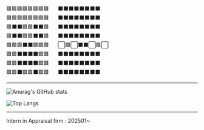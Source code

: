 🟩🟩🟩🟩🟩🟩🟩🟩&nbsp;&nbsp;&nbsp;&nbsp;&nbsp;&nbsp;⬛⬛⬛⬛⬛⬛⬛⬛  
🟩🟩🟩🟩🟩🟩🟩🟩&nbsp;&nbsp;&nbsp;&nbsp;&nbsp;&nbsp;⬛⬛⬛⬛⬛⬛⬛⬛  
🟩⬛️⬛️🟩🟩⬛️⬛️🟩&nbsp;&nbsp;&nbsp;&nbsp;&nbsp;&nbsp;⬛⬛⬛⬛⬛⬛⬛⬛  
🟩⬛️⬛️🟩🟩⬛️⬛️🟩&nbsp;&nbsp;&nbsp;&nbsp;&nbsp;&nbsp;⬛⬛⬛⬛⬛⬛⬛⬛  
🟩🟩🟩⬛️⬛️🟩🟩🟩&nbsp;&nbsp;&nbsp;&nbsp;&nbsp;&nbsp;⬜🟪⬜⬛⬛⬜🟪⬜  
🟩🟩⬛️⬛️⬛️⬛️🟩🟩&nbsp;&nbsp;&nbsp;&nbsp;&nbsp;&nbsp;⬛⬛⬛⬛⬛⬛⬛⬛  
🟩🟩⬛️⬛️⬛️⬛️🟩🟩&nbsp;&nbsp;&nbsp;&nbsp;&nbsp;&nbsp;⬛⬛⬛⬛⬛⬛⬛⬛  
🟩🟩⬛️🟩🟩⬛️🟩🟩&nbsp;&nbsp;&nbsp;&nbsp;&nbsp;&nbsp;⬛⬛⬛⬛⬛⬛⬛⬛  


---

![Anurag's GitHub stats](https://github-readme-stats.vercel.app/api?username=youngbin0417&show_icons=true&theme=tokyonight)



![Top Langs](https://github-readme-stats.vercel.app/api/top-langs/?username=youngbin0417&layout=compact)


---
Intern in Appraisal firm : 202501~

<!--
**youngbin0417/youngbin0417** is a ✨ _special_ ✨ repository because its `README.md` (this file) appears on your GitHub profile.

Here are some ideas to get you started:

- 🔭 I’m currently working on ...
- 🌱 I’m currently learning ...
- 👯 I’m looking to collaborate on ...
- 🤔 I’m looking for help with ...
- 💬 Ask me about ...
- 📫 How to reach me: ...
- 😄 Pronouns: ...
- ⚡ Fun fact: ...
-->
